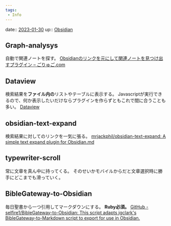 ```yaml
---
tags:
 - Info
---
```


date:: [2023-01-30](/Daily_Note/2023-01-30.md)
up:: [Obsidian](Bar/App/Obsidian.md)

## Graph-analysys
自動で関連ノートを探す。
[Obsidianのリンクを元にして関連ノートを見つけ出すプラグイン – ごりゅご.com](https://goryugo.com/20211115/graph-analysis/)

## Dataview
検索結果を**ファイル内の**リストやテーブルに表示する。
Javascriptが実行できるので、何か表示したいだけならプラグインを作らずともこれで間に合うことも多い。
[Dataview](https://blacksmithgu.github.io/obsidian-dataview/)

## obsidian-text-expand
検索結果に対してのリンクを一気に張る。
[mrjackphil/obsidian-text-expand: A simple text expand plugin for Obsidian.md](https://github.com/mrjackphil/obsidian-text-expand)

## typewriter-scroll
常に文章を真ん中に持ってくる。
そのせいかモバイルからだと文章選択時に勝手にどこまでも滑っていく。

## BibleGateway-to-Obsidian
毎日聖書から一つ引用してマークダウンにする。
**Ruby必須。**
[GitHub - selfire1/BibleGateway-to-Obsidian: This script adapts jgclark's BibleGateway-to-Markdown script to export for use in Obsidian.](https://github.com/selfire1/BibleGateway-to-Obsidian)